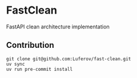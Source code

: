 # FastClean

FastAPI clean architecture implementation


## Contribution

```
git clone git@github.com:Luferov/fast-clean.git
uv sync
uv run pre-commit install
```
